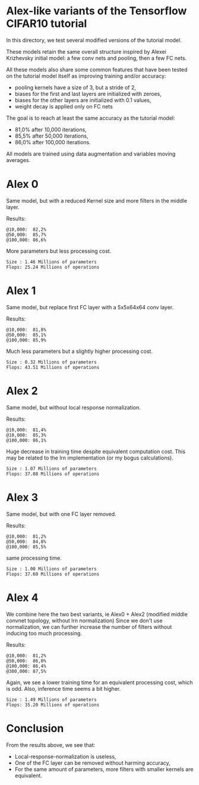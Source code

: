 # Alex-like variants of the Tensorflow CIFAR10 tutorial

In this directory, we test several modified versions of the tutorial model.

These models retain the same overall structure inspired by Alexei Krizhevsky
initial model: a few conv nets and pooling, then a few FC nets.

All these models also share some common features that have been tested on the
tutorial model itself as improving training and/or accuracy:

- pooling kernels have a size of 3, but a stride of 2,
- biases for the first and last layers are initialized with zeroes,
- biases for the other layers are initialized with 0.1 values,
- weight decay is applied only on FC nets

The goal is to reach at least the same accuracy as the tutorial model:

- 81,0% after 10,000 iterations,
- 85,5% after 50,000 iterations,
- 86,0% after 100,000 iterations.

All models are trained using data augmentation and variables moving averages.

# Alex 0

Same model, but with a reduced Kernel size and more filters in the middle
layer.

Results:

~~~~
@10,000:  82,2%
@50,000:  85,7%
@100,000: 86,6%
~~~~

More parameters but less processing cost.

~~~~
Size : 1.46 Millions of parameters
Flops: 25.24 Millions of operations
~~~~

# Alex 1

Same model, but replace first FC layer with a 5x5x64x64 conv layer.

Results:

~~~~
@10,000:  81,8%
@50,000:  85,1%
@100,000: 85,9%
~~~~

Much less parameters but a slightly higher processing cost.

~~~~
Size : 0.32 Millions of parameters
Flops: 43.51 Millions of operations
~~~~

# Alex 2

Same model, but without local response normalization.

Results:

~~~~
@10,000:  81,4%
@10,000:  85,3%
@100,000: 86,1%
~~~~

Huge decrease in training time despite equivalent computation cost.
This may be related to the lrn implementation (or my bogus calculations).

~~~~
Size : 1.07 Millions of parameters
Flops: 37.08 Millions of operations
~~~~

# Alex 3

Same model, but with one FC layer removed.

Results:

~~~~
@10,000:  81,2%
@50,000:  84,8%
@100,000: 85,5%
~~~~

same processing time.

~~~~
Size : 1.00 Millions of parameters
Flops: 37.60 Millions of operations
~~~~

# Alex 4

We combine here the two best variants, ie Alex0 + Alex2 (modified middle
convnet topology, without lrn normalization)
Since we don't use normalization, we can further increase the number of
filters without inducing too much processing.

Results:

~~~~
@10,000:  81,2%
@50,000:  86,0%
@100,000: 86,4%
@300,000: 87,5%
~~~~

Again, we see a lower training time for an equivalent processing cost, which
is odd. Also, inference time seems a bit higher.

~~~~
Size : 1.49 Millions of parameters
Flops: 35.20 Millions of operations
~~~~

# Conclusion

From the results above, we see that:

- Local-response-normalization is useless,
- One of the FC layer can be removed without harming accuracy,
- For the same amount of parameters, more filters with smaller kernels are
equivalent.
